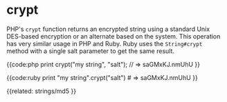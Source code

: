 # crypt

PHP's `crypt` function returns an encrypted string using a standard Unix
DES-based encryption or an alternate based on the system. This operation has
very similar usage in PHP and Ruby. Ruby uses the `String#crypt` method with a
single salt parameter to get the same result.

{{code:php
    print crypt("my string", "salt");
    // => saGMxKJ.nmUhU
}}

{{code:ruby
    print "my string".crypt("salt")
    # => saGMxKJ.nmUhU
}}


{{related:
    strings/md5
}}
